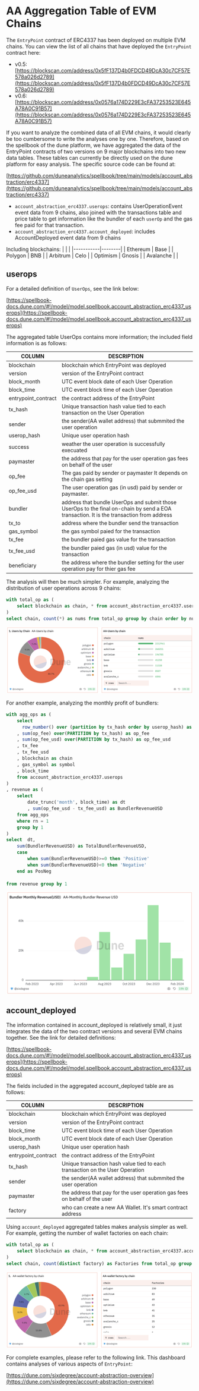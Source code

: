 # AA Aggregation Table of EVM Chains

The `EntryPoint` contract of ERC4337 has been deployed on multiple EVM chains. You can view the list of all chains that have deployed the `EntryPoint` contract here:

- v0.5: [https://blockscan.com/address/0x5fF137D4b0FDCD49DcA30c7CF57E578a026d2789](https://blockscan.com/address/0x5fF137D4b0FDCD49DcA30c7CF57E578a026d2789)
- v0.6: [https://blockscan.com/address/0x0576a174D229E3cFA37253523E645A78A0C91B57](https://blockscan.com/address/0x0576a174D229E3cFA37253523E645A78A0C91B57)

If you want to analyze the combined data of all EVM chains, it would clearly be too cumbersome to write the analyses one by one. Therefore, based on the spellbook of the dune platform, we have aggregated the data of the EntryPoint contracts of two versions on 9 major blockchains into two new data tables. These tables can currently be directly used on the dune platform for easy analysis. The specific source code can be found at:

[https://github.com/duneanalytics/spellbook/tree/main/models/account_abstraction/erc4337](https://github.com/duneanalytics/spellbook/tree/main/models/account_abstraction/erc4337)

- `account_abstraction_erc4337.userops`: contains UserOperationEvent event data from 9 chains, also joined with the transactions table and price table to get information like the bundler of each `userOp` and the gas fee paid for that transaction.
- `account_abstraction_erc4337.account_deployed`: includes AccountDeployed event data from 9 chains


Including blockchains:
|           |        |
|-----------|--------|
| Ethereum  | Base   |
| Polygon   | BNB    |
| Arbitrum  | Celo   |
| Optimism  | Gnosis |
| Avalanche |        |


## userops

For a detailed definition of `UserOps`, see the link below:

[https://spellbook-docs.dune.com/#!/model/model.spellbook.account_abstraction_erc4337_userops](https://spellbook-docs.dune.com/#!/model/model.spellbook.account_abstraction_erc4337_userops)

The aggregated table UserOps contains more information; the included field information is as follows:

| COLUMN              | DESCRIPTION                                                                                                                              |
|---------------------|------------------------------------------------------------------------------------------------------------------------------------------|
| blockchain          | blockchain which EntryPoint was deployed                                                                                                 |
| version             | version of the EntryPoint contract                                                                                                       |
| block_month         | UTC event block date of each User Operation                                                                                              |
| block_time          | UTC event block time of each User Operation                                                                                              |
| entrypoint_contract | the contract address of the EntryPoint                                                                                                   |
| tx_hash             | Unique transaction hash value tied to each transaction on the User Operation                                                             |
| sender              | the sender(AA wallet address) that submmited the user operation                                                                          |
| userop_hash         | Unique user operation hash                                                                                                               |
| success             | weather the user operation is successfully execuated                                                                                     |
| paymaster           | the address that pay for the user operation gas fees on behalf of the user                                                               |
| op_fee              | The gas paid by sender or paymaster It depends on the chain gas setting                                                                  |
| op_fee_usd          | The user operation gas (in usd) paid by sender or paymaster.                                                                             |
| bundler             | address that bundle UserOps and submit those UserOps to the final on-chain by send a EOA transaction. It is the transaction from address |
| tx_to               | address where the bundler send the transaction                                                                                           |
| gas_symbol          | the gas symbol paied for the transaction                                                                                                 |
| tx_fee              | the bundler paied gas value for the transaction                                                                                          |
| tx_fee_usd          | the bundler paied gas (in usd) value for the transaction                                                                                 |
| beneficiary         | the address where the bundler setting for the user operation pay for thier gas fee                                                       |


The analysis will then be much simpler. For example, analyzing the distribution of user operations across 9 chains:

```sql
with total_op as (
    select blockchain as chain, * from account_abstraction_erc4337.userops 
)
select chain, count(*) as nums from total_op group by chain order by nums desc
```

![](img/agg-userop-distribution.png)

For another example, analyzing the monthly profit of bundlers:

```sql
with agg_ops as (
    select 
      row_number() over (partition by tx_hash order by userop_hash) as rn
    , sum(op_fee) over(PARTITION by tx_hash) as op_fee
    , sum(op_fee_usd) over(PARTITION by tx_hash) as op_fee_usd
    , tx_fee
    , tx_fee_usd
    , blockchain as chain
    , gas_symbol as symbol
    , block_time
    from account_abstraction_erc4337.userops 
)
, revenue as (
    select
        date_trunc('month', block_time) as dt
        , sum(op_fee_usd - tx_fee_usd) as BundlerRevenueUSD
    from agg_ops
    where rn = 1
    group by 1
)
select  dt, 
    sum(BundlerRevenueUSD) as TotalBundlerRevenueUSD,
    case 
        when sum(BundlerRevenueUSD)>=0 then 'Positive'
        when sum(BundlerRevenueUSD)<0 then 'Negative'
    end as PosNeg
        
from revenue group by 1

```

![](img/agg-monthly-revenue.png)

## account_deployed

The information contained in account_deployed is relatively small, it just integrates the data of the two contract versions and several EVM chains together. 
See the link for detailed definitions:

[https://spellbook-docs.dune.com/#!/model/model.spellbook.account_abstraction_erc4337_userops](https://spellbook-docs.dune.com/#!/model/model.spellbook.account_abstraction_erc4337_userops)

The fields included in the aggregated account_deployed table are as follows:

| COLUMN              | DESCRIPTION                                                                  |
|---------------------|------------------------------------------------------------------------------|
| blockchain          | blockchain which EntryPoint was deployed                                     |
| version             | version of the EntryPoint contract                                           |
| block_time          | UTC event block time of each User Operation                                  |
| block_month         | UTC event block date of each User Operation                                  |
| userop_hash         | Unique user operation hash                                                   |
| entrypoint_contract | the contract address of the EntryPoint                                       |
| tx_hash             | Unique transaction hash value tied to each transaction on the User Operation |
| sender              | the sender(AA wallet address) that submmited the user operation              |
| paymaster           | the address that pay for the user operation gas fees on behalf of the user   |
| factory             | who can create a new AA Wallet. It's smart contract address                  


Using `account_deployed` aggregated tables makes analysis simpler as well. For example, getting the number of wallet factories on each chain:

``` sql
with total_op as (
    select blockchain as chain, * from account_abstraction_erc4337.account_deployed
)
select chain, count(distinct factory) as Factories from total_op group by 1 order by 2 desc
```

![](img/agg-account-deployed.png)

For complete examples, please refer to the following link. This dashboard contains analyses of various aspects of `EntryPoint`:

[https://dune.com/sixdegree/account-abstraction-overview](https://dune.com/sixdegree/account-abstraction-overview)

